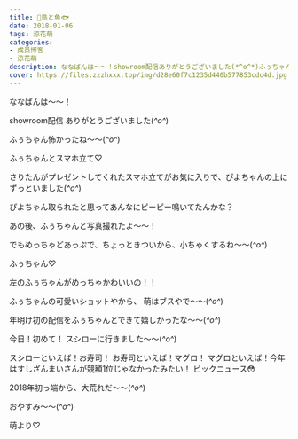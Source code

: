```yaml
---
title: 🐥鳥と魚🐟
date: 2018-01-06
tags: 涼花萌
categories: 
- 成员博客
- 涼花萌
description: ななばんは～～！showroom配信ありがとうございました(*^o^*)ふぅちゃん怖かったね～～(*^o^*)ふぅちゃんとスマホ立て♡さりたんがプレゼントしてくれた...
cover: https://files.zzzhxxx.top/img/d28e60f7c1235d440b577853cdc4d.jpg 
---
```






ななばんは～～！



showroom配信
ありがとうございました(*^o^*)


ふぅちゃん怖かったね～～(*^o^*)







ふぅちゃんとスマホ立て♡







さりたんがプレゼントしてくれたスマホ立てがお気に入りで、ぴよちゃんの上にずっといました(*^o^*)


ぴよちゃん取られたと思ってあんなにピーピー鳴いてたんかな？





あの後、ふぅちゃんと写真撮れたよ〜〜！


でもめっちゃどあっぷで、ちょっときついから、小ちゃくするね〜〜(*^o^*)




ふぅちゃん♡







左のふぅちゃんがめっちゃかわいいの！！


ふぅちゃんの可愛いショットやから、
萌はブスやで～～(*^o^*)




年明け初の配信をふぅちゃんとできて嬉しかったな～～(*^o^*)




今日！初めて！
スシローに行きました〜〜(*^o^*)





スシローといえば！お寿司！
お寿司といえば！マグロ！
マグロといえば！今年はすしざんまいさんが競額1位じゃなかったみたい！
ビックニュース😳



2018年初っ端から、大荒れだ〜〜(*^o^*)







おやすみ〜〜(*^o^*)




萌より♡


